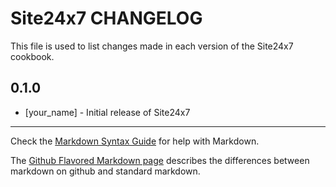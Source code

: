 Site24x7 CHANGELOG
==================

This file is used to list changes made in each version of the Site24x7 cookbook.

0.1.0
-----
- [your_name] - Initial release of Site24x7

- - -
Check the [Markdown Syntax Guide](http://daringfireball.net/projects/markdown/syntax) for help with Markdown.

The [Github Flavored Markdown page](http://github.github.com/github-flavored-markdown/) describes the differences between markdown on github and standard markdown.
